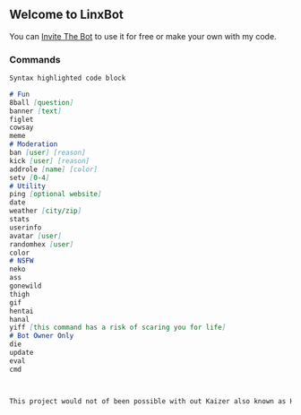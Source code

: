 ## Welcome to LinxBot

You can [Invite The Bot](https://discordapp.com/oauth2/authorize?client_id=660599895920738354&permissions=8&scope=bot) to use it for free or make your own with my code.

### Commands


```markdown
Syntax highlighted code block

# Fun
8ball [question]
banner [text]
figlet
cowsay
meme
# Moderation
ban [user] [reason]
kick [user] [reason]
addrole [name] [color]
setv [0-4]
# Utility
ping [optional website]
date
weather [city/zip]
stats
userinfo
avatar [user]
randomhex [user]
color
# NSFW
neko
ass
gonewild
thigh
gif
hentai
hanal
yiff [this command has a risk of scaring you for life]
# Bot Owner Only
die
update
eval
cmd



This project would not of been possible with out Kaizer also known as Hmm465 [Source](https://github.com/JakobTheFurry/KaiBot?files=1).
